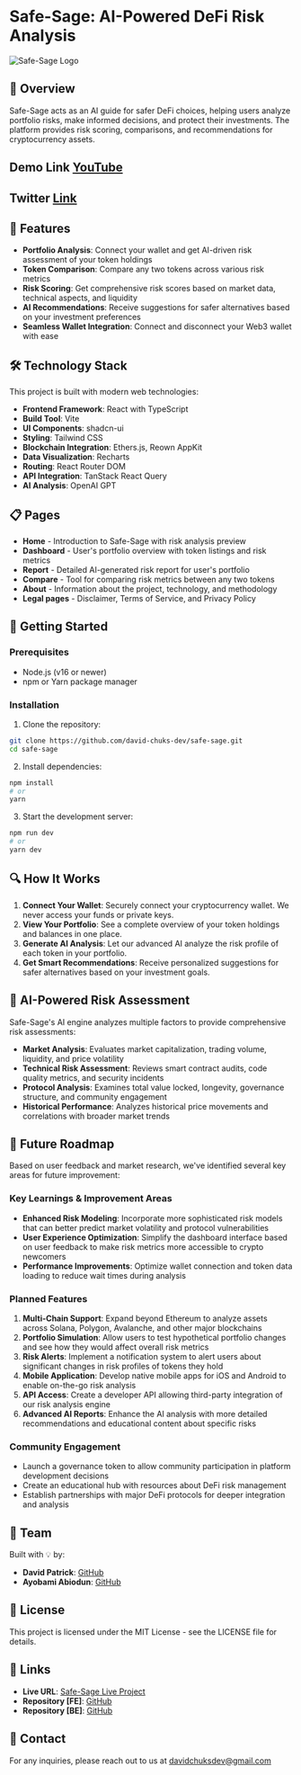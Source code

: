 

# Safe-Sage: AI-Powered DeFi Risk Analysis

![Safe-Sage Logo](https://github.com/David-patrick-chuks/safe-sage-ui-guardian-62/blob/main/public/safesageLOGO.jpg)

## 🔮 Overview

Safe-Sage acts as an AI guide for safer DeFi choices, helping users analyze portfolio risks, make informed decisions, and protect their investments. The platform provides risk scoring, comparisons, and recommendations for cryptocurrency assets.

##  Demo Link [YouTube](https://youtu.be/6SpAu5vdrcI)
## Twitter [Link](https://x.com/TheSafeSage)
## 🚀 Features

- **Portfolio Analysis**: Connect your wallet and get AI-driven risk assessment of your token holdings
- **Token Comparison**: Compare any two tokens across various risk metrics
- **Risk Scoring**: Get comprehensive risk scores based on market data, technical aspects, and liquidity
- **AI Recommendations**: Receive suggestions for safer alternatives based on your investment preferences
- **Seamless Wallet Integration**: Connect and disconnect your Web3 wallet with ease

## 🛠️ Technology Stack

This project is built with modern web technologies:

- **Frontend Framework**: React with TypeScript
- **Build Tool**: Vite
- **UI Components**: shadcn-ui
- **Styling**: Tailwind CSS
- **Blockchain Integration**: Ethers.js, Reown AppKit
- **Data Visualization**: Recharts
- **Routing**: React Router DOM
- **API Integration**: TanStack React Query
- **AI Analysis**: OpenAI GPT

## 📋 Pages

- **Home** - Introduction to Safe-Sage with risk analysis preview
- **Dashboard** - User's portfolio overview with token listings and risk metrics
- **Report** - Detailed AI-generated risk report for user's portfolio
- **Compare** - Tool for comparing risk metrics between any two tokens
- **About** - Information about the project, technology, and methodology
- **Legal pages** - Disclaimer, Terms of Service, and Privacy Policy

## 🔧 Getting Started

### Prerequisites

- Node.js (v16 or newer)
- npm or Yarn package manager

### Installation

1. Clone the repository:
```bash
git clone https://github.com/david-chuks-dev/safe-sage.git
cd safe-sage
```

2. Install dependencies:
```bash
npm install
# or
yarn
```

3. Start the development server:
```bash
npm run dev
# or
yarn dev
```

## 🔍 How It Works

1. **Connect Your Wallet**: Securely connect your cryptocurrency wallet. We never access your funds or private keys.
2. **View Your Portfolio**: See a complete overview of your token holdings and balances in one place.
3. **Generate AI Analysis**: Let our advanced AI analyze the risk profile of each token in your portfolio.
4. **Get Smart Recommendations**: Receive personalized suggestions for safer alternatives based on your investment goals.

## 🧠 AI-Powered Risk Assessment

Safe-Sage's AI engine analyzes multiple factors to provide comprehensive risk assessments:

- **Market Analysis**: Evaluates market capitalization, trading volume, liquidity, and price volatility
- **Technical Risk Assessment**: Reviews smart contract audits, code quality metrics, and security incidents
- **Protocol Analysis**: Examines total value locked, longevity, governance structure, and community engagement
- **Historical Performance**: Analyzes historical price movements and correlations with broader market trends

## 🔮 Future Roadmap

Based on user feedback and market research, we've identified several key areas for future improvement:

### Key Learnings & Improvement Areas

- **Enhanced Risk Modeling**: Incorporate more sophisticated risk models that can better predict market volatility and protocol vulnerabilities
- **User Experience Optimization**: Simplify the dashboard interface based on user feedback to make risk metrics more accessible to crypto newcomers
- **Performance Improvements**: Optimize wallet connection and token data loading to reduce wait times during analysis

### Planned Features

1. **Multi-Chain Support**: Expand beyond Ethereum to analyze assets across Solana, Polygon, Avalanche, and other major blockchains
2. **Portfolio Simulation**: Allow users to test hypothetical portfolio changes and see how they would affect overall risk metrics
3. **Risk Alerts**: Implement a notification system to alert users about significant changes in risk profiles of tokens they hold
4. **Mobile Application**: Develop native mobile apps for iOS and Android to enable on-the-go risk analysis
5. **API Access**: Create a developer API allowing third-party integration of our risk analysis engine
6. **Advanced AI Reports**: Enhance the AI analysis with more detailed recommendations and educational content about specific risks

### Community Engagement

- Launch a governance token to allow community participation in platform development decisions
- Create an educational hub with resources about DeFi risk management
- Establish partnerships with major DeFi protocols for deeper integration and analysis

## 👥 Team

Built with 💡 by:

- **David Patrick**: [GitHub](https://github.com/David-patrick-chuks)
- **Ayobami Abiodun**: [GitHub](https://github.com/AABams-Dev)

## 📝 License

This project is licensed under the MIT License - see the LICENSE file for details.

## 🔗 Links

- **Live URL**: [Safe-Sage Live Project](https://safesage-main.vercel.app)
- **Repository [FE]**: [GitHub](https://github.com/David-patrick-chuks/safe-sage)
- **Repository [BE]**: [GitHub](https://github.com/David-patrick-chuks/safe-sage)

## 📱 Contact

For any inquiries, please reach out to us at davidchuksdev@gmail.com

